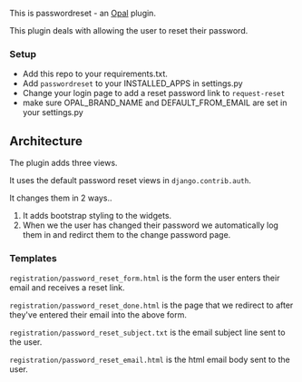 This is passwordreset - an [Opal](https://github.com/openhealthcare/opal) plugin.

This plugin deals with allowing the user to reset their password.


### Setup

* Add this repo to your requirements.txt.
* Add `passwordreset` to your INSTALLED_APPS in settings.py
* Change your login page to add a reset password link to `request-reset`
* make sure OPAL_BRAND_NAME and DEFAULT_FROM_EMAIL are set in your settings.py



## Architecture

The plugin adds three views.


It uses the default password reset views in `django.contrib.auth`.

It changes them in 2 ways..

1. It adds bootstrap styling to the widgets.
2. When we the user has changed their password we automatically
   log them in and redirct them to the change password page.

### Templates
`registration/password_reset_form.html` is the form the user enters their email and receives a reset link.

`registration/password_reset_done.html` is the page that we redirect to after they've entered their email into the above form.


`registration/password_reset_subject.txt` is the email subject line sent to the user.

`registration/password_reset_email.html` is the html email body sent to the user.

